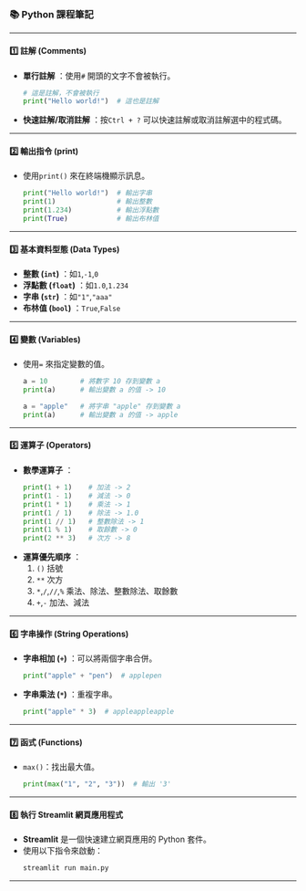 ### 📚 Python 課程筆記

---

#### 1️⃣ **註解 (Comments)**

* **單行註解** ：使用`#` 開頭的文字不會被執行。
  ```python
  # 這是註解，不會被執行
  print("Hello world!")  # 這也是註解
  ```
* **快速註解/取消註解** ：按`Ctrl + ?` 可以快速註解或取消註解選中的程式碼。

---

#### 2️⃣ **輸出指令 (print)**

* 使用`print()` 來在終端機顯示訊息。
  ```python
  print("Hello world!")  # 輸出字串
  print(1)               # 輸出整數
  print(1.234)           # 輸出浮點數
  print(True)            # 輸出布林值
  ```

---

#### 3️⃣ **基本資料型態 (Data Types)**

* **整數 (`int`)** ：如`1`,`-1`,`0`
* **浮點數 (`float`)** ：如`1.0`,`1.234`
* **字串 (`str`)** ：如`"1"`,`"aaa"`
* **布林值 (`bool`)** ：`True`,`False`

---

#### 4️⃣ **變數 (Variables)**

* 使用`=` 來指定變數的值。
  ```python
  a = 10        # 將數字 10 存到變數 a
  print(a)      # 輸出變數 a 的值 -> 10

  a = "apple"   # 將字串 "apple" 存到變數 a
  print(a)      # 輸出變數 a 的值 -> apple
  ```

---

#### 5️⃣ **運算子 (Operators)**

* **數學運算子** ：
  ```python
  print(1 + 1)    # 加法 -> 2
  print(1 - 1)    # 減法 -> 0
  print(1 * 1)    # 乘法 -> 1
  print(1 / 1)    # 除法 -> 1.0
  print(1 // 1)   # 整數除法 -> 1
  print(1 % 1)    # 取餘數 -> 0
  print(2 ** 3)   # 次方 -> 8
  ```
* **運算優先順序** ：
  1. `()` 括號
  2. `**` 次方
  3. `*`,`/`,`//`,`%` 乘法、除法、整數除法、取餘數
  4. `+`,`-` 加法、減法

---

#### 6️⃣ **字串操作 (String Operations)**

* **字串相加 (`+`)** ：可以將兩個字串合併。
  ```python
  print("apple" + "pen")  # applepen
  ```
* **字串乘法 (`*`)** ：重複字串。
  ```python
  print("apple" * 3)  # appleappleapple
  ```

---

#### 7️⃣ **函式 (Functions)**

* `max()`：找出最大值。
  ```python
  print(max("1", "2", "3"))  # 輸出 '3'
  ```

---

#### 8️⃣ **執行 Streamlit 網頁應用程式**

* **Streamlit** 是一個快速建立網頁應用的 Python 套件。
* 使用以下指令來啟動：
  ```bash
  streamlit run main.py
  ```

---
